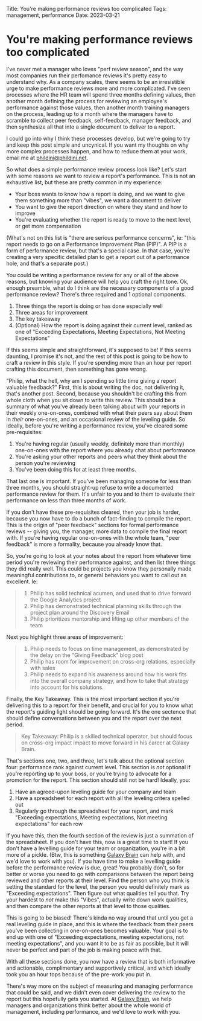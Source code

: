 Title: You're making performance reviews too complicated
Tags: management, performance
Date: 2023-03-21

# You're making performance reviews too complicated

I've never met a manager who loves "perf review season", and the way most companies run their perfomance reviews it's pretty easy to understand why. As a company scales, there seems to be an irresistible urge to make performance reviews more and more complicated. I've seen processes where the HR team will spend three months defining values, then another month defining the process for reviewing an employee's performance against those values, then another month training managers on the process, leading up to a month where the managers have to scramble to collect peer feedback, self-feedback, manager feedback, and then synthesize all that into a single document to deliver to a report. 

I could go into why I think these processes develop, but we're going to try and keep this post simple and uncynical. If you want my thoughts on why more complex processes happen, and how to reduce them at your work, email me at phildini@phildini.net.

So what does a simple performance review process look like? Let's start with some reasons we want to review a report's performance. This is not an exhaustive list, but these are pretty common in my experience:

- Your boss wants to know how a report is doing, and we want to give them something more than "vibes", we want a document to deliver
- You want to give the report direction on where they stand and how to improve
- You're evaluating whether the report is ready to move to the next level, or get more compensation

(What's not on this list is "there are serious performance concerns", ie: "this report needs to go on a Performance Improvement Plan (PIP)". A PIP is a form of performance review, but that's a special case. In that case, you're creating a very specific detailed plan to get a report out of a performance hole, and that's a separate post.)

You could be writing a performance review for any or all of the above reasons, but knowing your audience will help you craft the right tone. Ok, enough preamble, what do I think are the necessary components of a good performance review? There's three required and 1 optional components.

1. Three things the report is doing or has done especially well
2. Three areas for improvement
3. The key takeaway
4. (Optional) How the report is doing against their current level, ranked as one of "Exceeding Expectations, Meeting Expectations, Not Meeting Expectations"

If this seems simple and straightforward, it's supposed to be! If this seems daunting, I promise it's not, and the rest of this post is going to be how to craft a review in this style. If you're spending more than an hour per report crafting this document, then something has gone wrong. 

"Philip, what the hell, why am I spending so little time giving a report valuable feedback?" First, this is about writing the doc, not delivering it, that's another post. Second, because you shouldn't be crafting this from whole cloth when you sit down to write this review. This should be a summary of what you've already been talking about with your reports in their weekly one-on-ones, combined with what their peers say about them in _their_ one-on-ones, and an occasional review of the leveling guide. So ideally, before you're writing a performance review, you've cleared some pre-requisites:

1. You're having regular (usually weekly, definitely more than monthly) one-on-ones with the report where you already chat about performance
2. You're asking your other reports and peers what they think about the person you're reviewing
3. You've been doing this for at least three months.

That last one is important. If you've been managing someone for less than three months, you should straight-up refuse to write a documented performance review for them. It's unfair to you and to them to evaluate their performance on less than three months of work. 

If you don't have these pre-requisites cleared, then your job is harder, because you now have to do a bunch of fact-finding to compile the report. This is the origin of "peer feedback" sections for formal performance reviews -- giving you, the manager, more data to compile the final report with. If you're having regular one-on-ones with the whole team, "peer feedback" is more a formality, because you already know that. 

So, you're going to look at your notes about the report from whatever time period you're reviewing their performance against, and then list three things they did really well. This could be projects you know they personally made meaningful contributions to, or general behaviors you want to call out as excellent. Ie:

> 1. Philip has solid technical acumen, and used that to drive forward the Google Analytics project
> 2. Philip has demonstrated technical planning skills through the project plan around the Discovery Email
> 3. Philip prioritizes mentorship and lifting up other members of the team

Next you highlight three areas of improvement:

> 1. Philip needs to focus on time management, as demonstrated by the delay on the "Giving Feedback" blog post
> 2. Philip has room for improvement on cross-org relations, especially with sales
> 3. Philip needs to expand his awareness around how his work fits into the overall company strategy, and how to take that strategy into account for his solutions.

Finally, the Key Takeaway. This is the most important section if you're delivering this to a report for their benefit, and crucial for you to know what the report's guiding light should be going forward. It's the one sectence that should define conversations between you and the report over the next period.

> Key Takeaway: Philip is a skilled technical operator, but should focus on cross-org impact impact to move forward in his career at Galaxy Brain.

That's sections one, two, and three, let's talk about the optional section four: performance rank against current level. This section is _not_ optional if you're reporting up to your boss, or you're trying to advocate for a promotion for the report. This section should still not be hard! Ideally, you:

1. Have an agreed-upon leveling guide for your company and team
2. Have a spreadsheet for each report with all the leveling critera spelled out
3. Regularly go through the spreadsheet for your report, and mark "Exceeding expectations, Meeting expectations, Not meeting expectations" for each row

If you have this, then the fourth section of the review is just a summation of the spreadsheet. If you don't have this, now is a great time to start! If you don't have a levelling guide for your team or organization, you're in a bit more of a pickle. (Btw, this is something [Galaxy Brain](https://galaxybrain.co/coaching) can help with, and we'd love to work with you). If you have time to make a levelling guide before the performance review is due, great! You probably don't, so for better or worse you need to go with comparisons between the report being reviewed and other reports at their level. Find the person who you think is setting the standard for the level, the person you would definitely mark as "Exceeding expectations". Then figure out what qualities tell you that. Try your hardest to _not_ make this "Vibes", actually write down work qualities, and then compare the other reports at that level to those qualities.

This is going to be biased! There's kinda no way around that until you get a real leveling guide in place, and this is where the feedback from their peers you've been collecting in one-on-ones becomes valuable. Your goal is to end up with one of "Exceeding expectations, meeting expectations, not meeting expectations", and you want it to be as fair as possible, but it will never be perfect and part of the job is making peace with that.

With all these sections done, you now have a review that is both informative and actionable, complimentary and supportively critical, and which ideally took you an hour tops because of the pre-work you put in.

There's way more on the subject of measuring and managing performance that could be said, and we didn't even cover delivering the review to the report but this hopefully gets you started. At [Galaxy Brain](https://galaxybrain.co/coaching), we help managers and organizations think better about the whole world of management, including performance, and we'd love to work with you.
